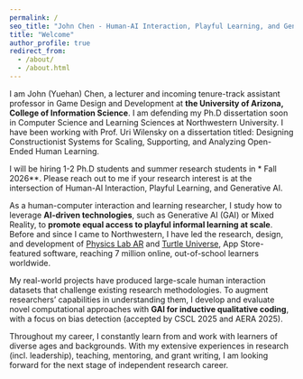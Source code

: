 ```yaml
---
permalink: /
seo_title: "John Chen - Human-AI Interaction, Playful Learning, and Generative AI"
title: "Welcome"
author_profile: true
redirect_from: 
  - /about/
  - /about.html
---
```


I am John (Yuehan) Chen, a lecturer and incoming tenure-track assistant professor in Game Design and Development at **the University of Arizona, College of Information Science**. I am defending my Ph.D dissertation soon in Computer Science and Learning Sciences at Northwestern University. I have been working with Prof. Uri Wilensky on a dissertation titled: Designing Constructionist Systems for Scaling, Supporting, and Analyzing Open-Ended Human Learning. 

I will be hiring 1-2 Ph.D students and summer research students in * Fall 2026**. Please reach out to me if your research interest is at the intersection of Human-AI Interaction, Playful Learning, and Generative AI. 

As a human-computer interaction and learning researcher, I study how to leverage **AI-driven technologies**, such as Generative AI (GAI) or Mixed Reality, to **promote equal access to playful informal learning at scale**. Before and since I came to Northwestern, I have led the research, design, and development of [Physics Lab AR](/portfolio/physics-lab) and [Turtle Universe](/portfolio/turtle-universe), App Store-featured software, reaching 7 million online, out-of-school learners worldwide. 

My real-world projects have produced large-scale human interaction datasets that challenge existing research methodologies. To augment researchers’ capabilities in understanding them, I develop and evaluate novel computational approaches with **GAI for inductive qualitative coding**, with a focus on bias detection (accepted by CSCL 2025 and AERA 2025). 

Throughout my career, I constantly learn from and work with learners of diverse ages and backgrounds. With my extensive experiences in research (incl. leadership), teaching, mentoring, and grant writing, I am looking forward for the next stage of independent research career. 